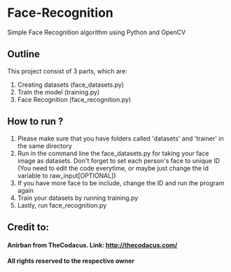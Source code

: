 # Face-Recognition
Simple Face Recognition algorithm using Python and OpenCV

## Outline
This project consist of 3 parts, which are:
1. Creating datasets (face_datasets.py)
2. Train the model (training.py)
3. Face Recognition (face_recognition.py)

## How to run ?
1. Please make sure that you have folders called 'datasets' and 'trainer' in the same directory
2. Run in the command line the face_datasets.py for taking your face image as datasets. Don't forget to set each person's face to unique ID (You need to edit the code everytime, or maybe just change the id variable to raw_input[OPTIONAL])
3. If you have more face to be include, change the ID and run the program again
4. Train your datasets by running training.py
5. Lastly, run face_recognition.py

## Credit to:
#### Anirban from TheCodacus. Link: http://thecodacus.com/
#### All rights reserved to the respective owner
